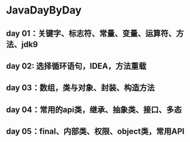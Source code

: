 # JavaDayByDay
## day 01：关键字、标志符、常量、变量、运算符、方法、jdk9
## day 02: 选择循环语句，IDEA，方法重载
## day 03：数组，类与对象、封装、构造方法
## day 04：常用的api类，继承、抽象类、接口、多态
## day 05：final、内部类、权限、object类，常用API
